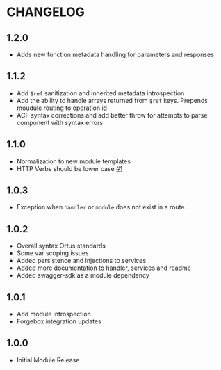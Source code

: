 CHANGELOG
=========
## 1.2.0
* Adds new function metadata handling for parameters and responses

## 1.1.2
* Add `$ref` sanitization and inherited metadata introspection
* Add the ability to handle arrays returned from `$ref` keys. Prepends moudule routing to operation id
* ACF syntax corrections and add better throw for attempts to parse component with syntax errors



## 1.1.0
* Normalization to new module templates
* HTTP Verbs should be lower case [#1](https://github.com/coldbox-modules/cbSwagger/issues/1)


## 1.0.3
* Exception when `handler` or `module` does not exist in a route.

## 1.0.2
* Overall syntax Ortus standards
* Some var scoping issues
* Added persistence and injections to services
* Added more documentation to handler, services and readme
* Added swagger-sdk as a module dependency

## 1.0.1
* Add module introspection
* Forgebox integration updates

## 1.0.0
* Initial Module Release

